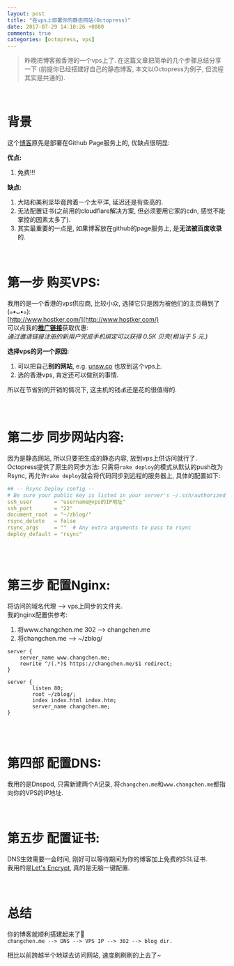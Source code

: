 ```yaml
---
layout: post
title: "在vps上部署你的静态网站(Octopress)"
date: 2017-07-29 14:10:26 +0800
comments: true
categories: [octopress, vps]
---
```


> 昨晚把博客搬香港的一个vps上了. 在这篇文章把简单的几个步骤总结分享一下 (前提你已经搭建好自己的静态博客, 本文以Octopress为例子, 但流程其实是共通的).      
<!--more-->
<br>   

# 背景   
这个[博客](https://changchen.me)原先是部署在Github Page服务上的, 优缺点很明显:        

**优点:**  

1. 免费!!!

**缺点:** 

1. 大陆和美利坚毕竟跨着一个太平洋, 延迟还是有些高的.
2. 无法配置证书(之前用的cloudflare解决方案, 但必须要用它家的cdn, 感觉不能掌控的因素太多了).
3. 其实最重要的一点是, 如果博客放在github的page服务上, 是**无法被百度收录**的.    
<br><br>


# 第一步 购买VPS:
我用的是一个香港的vps供应商, 比较小众, 选择它只是因为被他们的主页萌到了 (๑•ᴗ•๑):    
[http://www.hostker.com/](http://www.hostker.com/)     
可以点我的[**推广链接**](https://i.hostker.com/flag/8397)获取优惠:   
_通过邀请链接注册的新用户完成手机绑定可以获得 0.5K 贝壳(相当于 5 元.)_   
<img style="max-height:300px" class="lazy" data-original="/images/blog/170729_hoster/shell.png">   

**选择vps的另一个原因:**   

1. 可以把自己**别的网站**, e.g. [unsw.co](https://www.unsw.co) 也放到这个vps上.     
2. 选的香港vps, 肯定还可以做别的事情.    

所以在节省别的开销的情况下, 这主机的钱💰还是花的很值得的.    
<br><br>


# 第二步 同步网站内容:
因为是静态网站, 所以只要把生成的静态内容, 放到vps上供访问就行了.   
Octopress提供了原生的同步方法: 只需将`rake deploy`的模式从默认的push改为Rsync, 再允许`rake deploy`就会将代码同步到远程的服务器上, 具体的配置如下:   
```yaml
## -- Rsync Deploy config -- 
# Be sure your public key is listed in your server's ~/.ssh/authorized_keys file
ssh_user       = "username@vps的IP地址"
ssh_port       = "22"
document_root  = "~/zblog/"
rsync_delete   = false
rsync_args     = ""  # Any extra arguments to pass to rsync
deploy_default = "rsync"
```    
<br><br>


# 第三步 配置Nginx:
将访问的域名代理 --> vps上同步的文件夹.    
我的nginx配置供参考:

1. 将www.changchen.me 302 --> changchen.me   
2. 将changchen.me --> ~/zblog/
```
server {
    server_name www.changchen.me;
    rewrite ^/(.*)$ https://changchen.me/$1 redirect;
}

server {
        listen 80;
        root ~/zblog/;
        index index.html index.htm;
        server_name changchen.me;
}
```
<br><br>

 
# 第四部 配置DNS:
我用的是Dnspod, 只需新建两个A记录, 将`changchen.me`和`www.changchen.me`都指向你的VPS的IP地址.   
<br><br>


# 第五步 配置证书:
DNS生效需要一会时间, 刚好可以等待期间为你的博客加上免费的SSL证书.    
我用的是[Let's Encrypt](https://certbot.eff.org/), 真的是无脑一键配置.   
<br><br>


# 总结
你的博客就顺利搭建起来了🎉    
`changchen.me --> DNS --> VPS IP --> 302 --> blog dir.`   

相比以前跨越半个地球去访问网站, 速度刷刷刷的上去了~   
<img style="max-height:300px" class="lazy" data-original="/images/blog/170729_hoster/boost1.png"><img style="max-height:300px" class="lazy" data-original="/images/blog/170729_hoster/boost2.png">   


